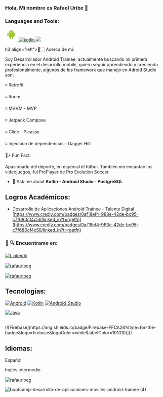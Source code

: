 ### Hola, Mi nombre es Rafael Uribe 👋


<h3 align="left">Languages and Tools:</h3>
<p align="left"> <a href="https://developer.android.com" target="_blank"> <img src="https://raw.githubusercontent.com/devicons/devicon/master/icons/android/android-original-wordmark.svg" alt="android" width="40" height="40"/> </a> <a href="https://kotlinlang.org" target="_blank"> <img src="https://www.vectorlogo.zone/logos/kotlinlang/kotlinlang-icon.svg" alt="kotlin" width="40" height="40"/> </a> 
<img src="https://raw.githubusercontent.com/alexnaiman/alexnaiman/master/resources/dev/java.svg" height="35px" style="vertical-align:top margin:6px 4px" />

h3 align="left">🔹🏻 Acerca de mi:</h3>

Soy Desarrollador Android Trainee, actualmente buscando mi primera experiencia en el desarrollo mobile, quiero seguir aprendiendo y creciendo
profesionalmente, algunos de los framework que manejo en Adroid Studio son:

◽ Retrofit

◽ Room

◽ MVVM - MVP

◽ Jetpack Compose

◽ Glide - Picasso

◽ Injeccion de dependencias - Dagger Hilt


🔹⚡ Fun Fact:

Apasionado del deporte, en especial el fútbol. También me encantan los videojuegos, fui ProPlayer de Pro Evolution Soccer.


- 💬 Ask me about **Kotlin - Android Studio - PostgreSQL**

## Logros Académicos:

- Desarrollo de Aplicaciones Android Trainee - Talento Digital
 [https://www.credly.com/badges/0af18ef4-983e-42de-bc95-c7f680cf4c50/linked_in?t=rgetfn](https://www.credly.com/badges/0af18ef4-983e-42de-bc95-c7f680cf4c50/linked_in?t=rgetfn)


<h3 align="left">🔸 🔍 Encuentrame en:</h3>
<p align="left">

[![LinkedIn](https://img.shields.io/badge/LinkedIn-RafaUribeG-0077B5?style=for-the-badge&logo=linkedin&logoColor=white&labelColor=101010)](https://www.linkedin.com/in/rafauribeg/)  
  
<a href="https://www.linkedin.com/in/rafauribeg/" target="blank"><img align="center" src="https://raw.githubusercontent.com/rahuldkjain/github-profile-readme-generator/master/src/images/icons/Social/linked-in-alt.svg" alt="rafauribeg" height="30" width="40" /></a>
  
<a href="https://www.instagram.com/rafauribeg/?hl=es" target="blank"><img align="center" src="https://raw.githubusercontent.com/rahuldkjain/github-profile-readme-generator/master/src/images/icons/Social/instagram.svg" alt="rafauribeg" height="30" width="40" /></a>
</p>

## Tecnologías:

[![Android](https://img.shields.io/badge/Android-3DDC84?style=for-the-badge&logo=android&logoColor=white&labelColor=101010)]()
[![Kotlin](https://img.shields.io/badge/Kotlin-0095D5?style=for-the-badge&logo=kotlin&logoColor=white&labelColor=101010)]()
[![Android_Studio](https://img.shields.io/badge/Android_Studio-3DDC84?style=for-the-badge&logo=android-studio&logoColor=white&labelColor=101010)]()
</br>

[![Java](https://img.shields.io/badge/Java-007396?style=for-the-badge&logo=java&logoColor=white&labelColor=101010)]()

</br>
[![Firebase](https://img.shields.io/badge/Firebase-FFCA28?style=for-the-badge&logo=firebase&logoColor=white&labelColor=101010)]()

</br>

## Idiomas:

Español

Inglés intermedio


<p><img align="center" src="https://github-readme-stats.vercel.app/api/top-langs?username=RafaUribeG&show_icons=true&locale=en&layout=compact" alt="rafauribeg" /></p>

<img width="200" alt="bootcamp-desarrollo-de-aplicaciones-moviles-android-trainee (4)" src="https://user-images.githubusercontent.com/96321490/188569068-ccc689ba-3748-413a-8b45-4973901f9bcc.png">


